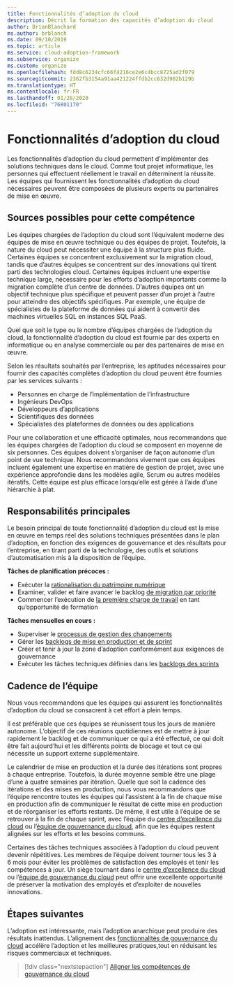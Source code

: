 ```yaml
---
title: Fonctionnalités d’adoption du cloud
description: Décrit la formation des capacités d’adoption du cloud
author: BrianBlanchard
ms.author: brblanch
ms.date: 09/10/2019
ms.topic: article
ms.service: cloud-adoption-framework
ms.subservice: organize
ms.custom: organize
ms.openlocfilehash: fdd8c6234cfc66f4216ce2e6c4bcc8725ad2f079
ms.sourcegitcommit: 2362fb3154a91aa421224ffdb2cc632d982b129b
ms.translationtype: HT
ms.contentlocale: fr-FR
ms.lasthandoff: 01/28/2020
ms.locfileid: "76801170"
---
```

# <a name="cloud-adoption-capabilities"></a>Fonctionnalités d’adoption du cloud

Les fonctionnalités d’adoption du cloud permettent d’implémenter des solutions techniques dans le cloud. Comme tout projet informatique, les personnes qui effectuent réellement le travail en déterminent la réussite. Les équipes qui fournissent les fonctionnalités d’adoption du cloud nécessaires peuvent être composées de plusieurs experts ou partenaires de mise en œuvre.

## <a name="possible-sources-for-this-capability"></a>Sources possibles pour cette compétence

Les équipes chargées de l’adoption du cloud sont l’équivalent moderne des équipes de mise en œuvre technique ou des équipes de projet. Toutefois, la nature du cloud peut nécessiter une équipe à la structure plus fluide. Certaines équipes se concentrent exclusivement sur la migration cloud, tandis que d’autres équipes se concentrent sur des innovations qui tirent parti des technologies cloud. Certaines équipes incluent une expertise technique large, nécessaire pour les efforts d’adoption importants comme la migration complète d’un centre de données. D’autres équipes ont un objectif technique plus spécifique et peuvent passer d’un projet à l’autre pour atteindre des objectifs spécifiques. Par exemple, une équipe de spécialistes de la plateforme de données qui aident à convertir des machines virtuelles SQL en instances SQL PaaS.

Quel que soit le type ou le nombre d’équipes chargées de l’adoption du cloud, la fonctionnalité d’adoption du cloud est fournie par des experts en informatique ou en analyse commerciale ou par des partenaires de mise en œuvre.

Selon les résultats souhaités par l’entreprise, les aptitudes nécessaires pour fournir des capacités complètes d’adoption du cloud peuvent être fournies par les services suivants :

- Personnes en charge de l’implémentation de l’infrastructure
- Ingénieurs DevOps
- Développeurs d’applications
- Scientifiques des données
- Spécialistes des plateformes de données ou des applications

Pour une collaboration et une efficacité optimales, nous recommandons que les équipes chargées de l’adoption du cloud se composent en moyenne de six personnes. Ces équipes doivent s’organiser de façon autonome d’un point de vue technique. Nous recommandons vivement que ces équipes incluent également une expertise en matière de gestion de projet, avec une expérience approfondie dans les modèles agile, Scrum ou autres modèles itératifs. Cette équipe est plus efficace lorsqu’elle est gérée à l’aide d’une hiérarchie à plat.

## <a name="key-responsibilities"></a>Responsabilités principales

Le besoin principal de toute fonctionnalité d’adoption du cloud est la mise en œuvre en temps réel des solutions techniques présentées dans le plan d’adoption, en fonction des exigences de gouvernance et des résultats pour l’entreprise, en tirant parti de la technologie, des outils et solutions d’automatisation mis à la disposition de l’équipe.

**Tâches de planification précoces :**

- Exécuter la [rationalisation du patrimoine numérique](../digital-estate/index.md)
- Examiner, valider et faire avancer le backlog [de migration par priorité](../migrate/migration-considerations/assess/release-iteration-backlog.md)
- Commencer l’exécution de [la première charge de travail](../digital-estate/rationalize.md#select-the-first-workload) en tant qu’opportunité de formation

**Tâches mensuelles en cours :**

- Superviser le [processus de gestion des changements](../migrate/migration-considerations/prerequisites/technical-complexity.md)
- Gérer les [backlogs de mise en production et de sprint](../migrate/migration-considerations/assess/release-iteration-backlog.md)
- Créer et tenir à jour la zone d’adoption conformément aux exigences de gouvernance
- Exécuter les tâches techniques définies dans les [backlogs des sprints](../migrate/migration-considerations/assess/release-iteration-backlog.md)

## <a name="team-cadence"></a>Cadence de l’équipe

Nous vous recommandons que les équipes qui assurent les fonctionnalités d’adoption du cloud se consacrent à cet effort à plein temps.

Il est préférable que ces équipes se réunissent tous les jours de manière autonome. L’objectif de ces réunions quotidiennes est de mettre à jour rapidement le backlog et de communiquer ce qui a été effectué, ce qui doit être fait aujourd’hui et les différents points de blocage et tout ce qui nécessite un support externe supplémentaire.

Le calendrier de mise en production et la durée des itérations sont propres à chaque entreprise. Toutefois, la durée moyenne semble être une plage d’une à quatre semaines par itération. Quelle que soit la cadence des itérations et des mises en production, nous vous recommandons que l’équipe rencontre toutes les équipes qui l’assistent à la fin de chaque mise en production afin de communiquer le résultat de cette mise en production et de réorganiser les efforts restants. De même, il est utile à l’équipe de se retrouver à la fin de chaque sprint, avec l’équipe du [centre d’excellence du cloud](./cloud-center-of-excellence.md) ou l’[équipe de gouvernance du cloud](./cloud-governance.md), afin que les équipes restent alignées sur les efforts et les besoins communs.

Certaines des tâches techniques associées à l’adoption du cloud peuvent devenir répétitives. Les membres de l’équipe doivent tourner tous les 3 à 6 mois pour éviter les problèmes de satisfaction des employés et tenir les compétences à jour. Un siège tournant dans le [centre d’excellence du cloud](./cloud-center-of-excellence.md) ou l’[équipe de gouvernance du cloud](./cloud-governance.md) peut offrir une excellente opportunité de préserver la motivation des employés et d’exploiter de nouvelles innovations.

## <a name="next-steps"></a>Étapes suivantes

L’adoption est intéressante, mais l’adoption anarchique peut produire des résultats inattendus. L’alignement des [fonctionnalités de gouvernance du cloud](./cloud-governance.md) accélère l’adoption et les meilleures pratiques,tout en réduisant les risques commerciaux et techniques.

> [!div class="nextstepaction"]
> [Aligner les compétences de gouvernance du cloud](./cloud-governance.md)
